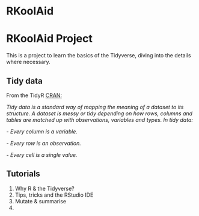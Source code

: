 
<!-- README.md is generated from README.Rmd. Please edit that file -->

# RKoolAid

<!-- badges: start -->
<!-- badges: end -->

# RKoolAid Project

This is a project to learn the basics of the Tidyverse, diving into the
details where necessary.

## Tidy data

From the TidyR
[CRAN:](https://cran.r-project.org/web/packages/tidyr/vignettes/tidy-data.html)

*Tidy data is a standard way of mapping the meaning of a dataset to its
structure. A dataset is messy or tidy depending on how rows, columns and
tables are matched up with observations, variables and types. In tidy
data:*

*- Every column is a variable.*

*- Every row is an observation.*

*- Every cell is a single value.*

## Tutorials

1.  Why R & the Tidyverse?
2.  Tips, tricks and the RStudio IDE
3.  Mutate & summarise
4.  
